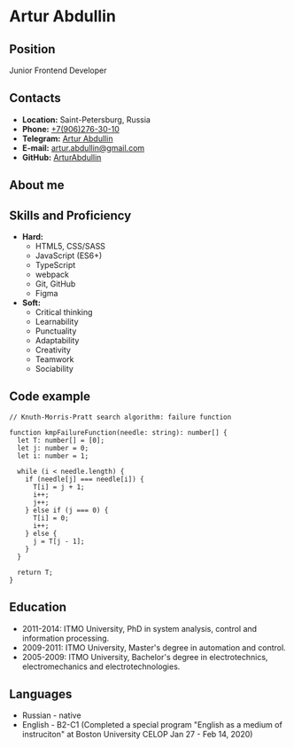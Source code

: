 # Artur Abdullin

## Position
Junior Frontend Developer

## Contacts
- **Location:** Saint-Petersburg, Russia
- **Phone:** <a href="tel:+79062763010">+7(906)276-30-10</a>
- **Telegram:** [Artur Abdullin](https://t.me/ArturAbdullin)
- **E-mail:** artur.abdullin@gmail.com
- **GitHub:** [ArturAbdullin](https://github.com/ArturAbdullin)

## About me

## Skills and Proficiency
- **Hard:**
  + HTML5, CSS/SASS
  + JavaScript (ES6+)
  + TypeScript
  + webpack
  + Git, GitHub
  + Figma
- **Soft:**
  + Critical thinking
  + Learnability
  + Punctuality
  + Adaptability
  + Creativity
  + Teamwork
  + Sociability

## Code example
```
// Knuth-Morris-Pratt search algorithm: failure function

function kmpFailureFunction(needle: string): number[] {
  let T: number[] = [0];
  let j: number = 0;
  let i: number = 1;

  while (i < needle.length) {
    if (needle[j] === needle[i]) {
      T[i] = j + 1;
      i++;
      j++;
    } else if (j === 0) {
      T[i] = 0;
      i++;
    } else {
      j = T[j - 1];
    }
  }

  return T;
}
```

## Education
- 2011-2014: ITMO University, PhD in system analysis, control and information processing.
- 2009-2011: ITMO University, Master's degree in automation and control.
- 2005-2009: ITMO University, Bachelor's degree in electrotechnics, electromechanics and electrotechnologies.

## Languages
- Russian - native
- English - B2-C1 (Completed a special program "English as a medium of instruciton" at Boston University CELOP Jan 27 - Feb 14, 2020)
